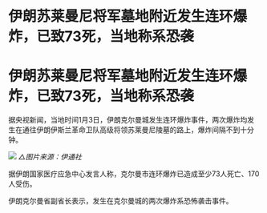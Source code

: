 # 伊朗苏莱曼尼将军墓地附近发生连环爆炸，已致73死，当地称系恐袭

# 伊朗苏莱曼尼将军墓地附近发生连环爆炸，已致73死，当地称系恐袭

据央视新闻，当地时间1月3日，伊朗克尔曼城发生连环爆炸事件，两次爆炸均发生在通往伊朗伊斯兰革命卫队高级将领苏莱曼尼陵墓的路上，爆炸间隔不到十分钟。

![](https://inews.gtimg.com/news_bt/Oum7DhzW4g7nl7MdoVs1U-hJ-2WU3I5UU0bZMcy3gGDcQAA/1000)
_△图片来源：伊通社_

据伊朗国家医疗应急中心发言人称，克尔曼市连环爆炸已造成至少73人死亡、170人受伤。

伊朗克尔曼省副省长表示，发生在克尔曼城的两次爆炸系恐怖袭击事件。

